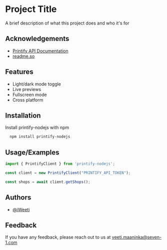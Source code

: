 
# Project Title

A brief description of what this project does and who it's for


## Acknowledgements

 - [Printify API Documentation](https://developers.printify.com/#overview)
 - [readme.so](https://readme.so)

## Features

- Light/dark mode toggle
- Live previews
- Fullscreen mode
- Cross platform


## Installation

Install printify-nodejs with npm

```bash
  npm install printify-nodejs
```
    
## Usage/Examples

```javascript
import { PrintifyClient } from 'printify-nodejs';

const client = new PrintifyClient("PRINTIFY_API_TOKEN");

const shops = await client.getShops();
```


## Authors

- [@iWeeti](https://www.github.com/iWeeti)


## Feedback

If you have any feedback, please reach out to us at veeti.maaninka@seven-1.com

